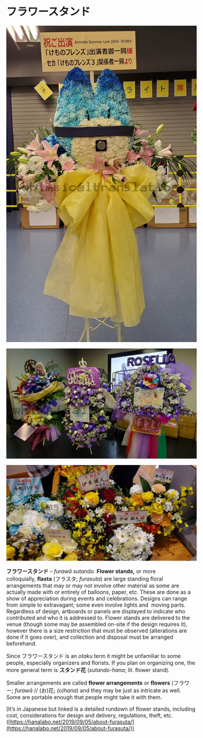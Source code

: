 # フラワースタンド

[![](/%E3%83%95%E3%83%A9%E3%83%AF%E3%83%BC%E3%82%B9%E3%82%BF%E3%83%B3%E3%83%89/Ir-jh7og.jpg?thumbnail)](/%E3%83%95%E3%83%A9%E3%83%AF%E3%83%BC%E3%82%B9%E3%82%BF%E3%83%B3%E3%83%89/Ir-jh7og.jpg)

[![](/%E3%83%95%E3%83%A9%E3%83%AF%E3%83%BC%E3%82%B9%E3%82%BF%E3%83%B3%E3%83%89/L5FPY5rf.jpg?thumbnail)](/%E3%83%95%E3%83%A9%E3%83%AF%E3%83%BC%E3%82%B9%E3%82%BF%E3%83%B3%E3%83%89/L5FPY5rf.jpg)

[![](/%E3%83%95%E3%83%A9%E3%83%AF%E3%83%BC%E3%82%B9%E3%82%BF%E3%83%B3%E3%83%89/w-n0P76w.jpg?thumbnail)](/%E3%83%95%E3%83%A9%E3%83%AF%E3%83%BC%E3%82%B9%E3%82%BF%E3%83%B3%E3%83%89/w-n0P76w.jpg)

**フラワースタンド** – _furawā sutando_. **Flower stands,** or more colloquially, **flasta** (フラスタ; _furasuta_) are large standing floral arrangements that may or may not involve other material as some are actually made with or entirely of balloons, paper, etc. These are done as a show of appreciation during events and celebrations. Designs can range from simple to extravagant; some even involve lights and  moving parts. Regardless of design, artboards or panels are displayed to indicate who contributed and who it is addressed to. Flower stands are delivered to the venue (though some may be assembled on-site if the design requires it), however there is a size restriction that must be observed (alterations are done if it goes over), and collection and disposal must be arranged beforehand.

Since フラワースタンド is an _otaku_ term it might be unfamiliar to some people, especially organizers and florists. If you plan on organizing one, the more general term is **スタンド花** (_sutando-hana_; lit. flower stand).

Smaller arrangements are called **flower arrangements** or **flowers** (フラワー; _furawā_ // (お)花; _(o)hana_) and they may be just as intricate as well. Some are portable enough that people might take it with them.

[It’s in Japanese but linked is a detailed rundown of flower stands, including cost, considerations for design and delivery, regulations, theft, etc. ([https://hanalabo.net/2019/09/05/about-furasuta/](https://hanalabo.net/2019/09/05/about-furasuta/))

